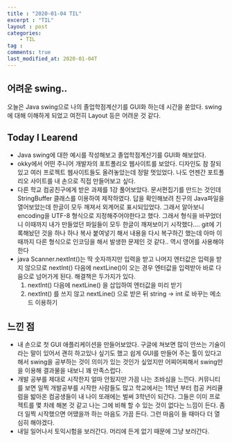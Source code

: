 ```yaml
---
title : "2020-01-04 TIL"
excerpt : "TIL"
layout : post
categories:
    - TIL
tag :
comments: true
last_modified_at: 2020-01-04T
---
```

## 어려운 swing..
오늘은 Java swing으로 나의 졸업학점계산기를 GUI화 하는데 시간을 쏟았다. swing에 대해 이해하게 되었고 여전히 Layout 등은 어려운 것 같다.

## Today I Learend 
* Java swing에 대한 예시를 작성해보고 졸업학점계산기를 GUI화 해보았다. 
* okky에서 어떤 주니어 개발자의 포트폴리오 웹사이트를 보았다. 디자인도 참 잘되있고 여러 프로젝트 웹사이트들도 올려놓았는데 정말 멋있었다. 나도 언젠간 포트폴리오 사이트를 내 손으로 직접 만들어보고 싶다.
* 다른 학교 컴공친구에게 받은 과제를 1강 풀어보았다. 문서편집기를 만드는 것인데 StringBuffer 클래스를 이용하여 제작하였다. 답을 확인해보려 친구의 Java파일을 열어보았는데 한글이 모두 깨져서 외계어로 표시되있었다. 그래서 알아보니 encoding을 UTF-8 형식으로 지정해주어야한다고 했다. 그래서 형식을 바꾸었더니 이때까지 내가 만들었던 파일들이 모두 한글이 깨져보이기 시작했다.... git에 기록해놨던 것을 하나 하나 복사 붙여넣기 해서 내용을 다시 복구하긴 했는데 아마 이때까지 다른 형식으로 인코딩을 해서 발생한 문제인 것 같다.. 역시 영어를 사용해야한다
* java Scanner.nextInt()는 딱 숫자까지만 입력을 받고 나머지 엔터값은 입력을 받지 않으므로 nextInt() 다음에 nextLine()이 오는 경우 엔터값을 입력받아 바로 다음으로 넘어가게 된다. 해결책은 두가지가 있다.
    1. nextInt() 다음에 nextLine() 을 삽입하여 엔터값을 미리 받기
    2. nextInt() 를 쓰지 않고 nextLine() 으로 받은 뒤 string -> int 로 바꾸는 메소드 이용하기

## 느낀 점
 * 내 손으로 첫 GUI 애플리케이션을 만들어보았다. 구글에 쳐보면 많이 안쓰는 기술이라는 말이 있어서 괜히 하고있나 싶기도 했고 쉽게 GUI를 만들어 주는 툴이 있다고 해서 swing을 공부하는 것이 의미가 있는 것인가 싶었지만 어찌어찌해서 swing만을 이용해 결과물을 내보니 꽤 만족스럽다.
 * 개발 공부를 제대로 시작한지 얼마 안됬지만 가끔 나는 조바심을 느낀다. 커뮤니티를 보면 일찍 개발공부를 시작한 사람들도 많고 학교에서는 1학년 부터 컴공 커리큘럼을 밟아온 컴공생들이 내 나이 또래에는 벌써 3학년이 되간다. 그들은 이미 프로젝트를 몇 차례 해본 것 같고 나는 그에 비해 할 수 있는 것이 없다는 느낌이 든다. 좀 더 일찍 시작했으면 어땠을까 하는 마음도 가끔 든다. 그런 마음이 들 때마다 더 열심히 해야겠다.
 * 내일 일어나서 토익시험을 보러간다. 머리에 든게 없기 때문에 그냥 보러간다. 